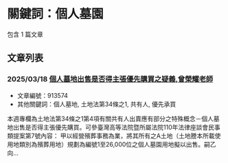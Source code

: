 # 關鍵詞：個人墓園

包含 1 篇文章

## 文章列表

### 2025/03/18 [個人墓地出售是否得主張優先購買之疑義,曾榮耀老師](../../articles/913574_%E5%80%8B%E4%BA%BA%E5%A2%93%E5%9C%B0%E5%87%BA%E5%94%AE%E6%98%AF%E5%90%A6%E5%BE%97%E4%B8%BB%E5%BC%B5%E5%84%AA%E5%85%88%E8%B3%BC%E8%B2%B7%E4%B9%8B%E7%96%91%E7%BE%A9%2C%E6%9B%BE%E6%A6%AE%E8%80%80%E8%80%81%E5%B8%AB.md)
- 文章編號：913574
- 其他關鍵詞：個人墓地, 土地法第34條之1, 共有人, 優先承買

本週專欄為土地法第34條之1第4項有關共有人出賣應有部分之特殊概念－個人墓地出售是否得主張優先購買。可參臺灣高等法院暨所屬法院110年法律座談會民事類提案第7號內容： 甲以經營殯葬事務為業，將其所有之A土地（土地謄本所載使用地類別為殯葬用地）規劃為編號1至26,000位之個人墓園用地擬以出售。嗣乙向...
